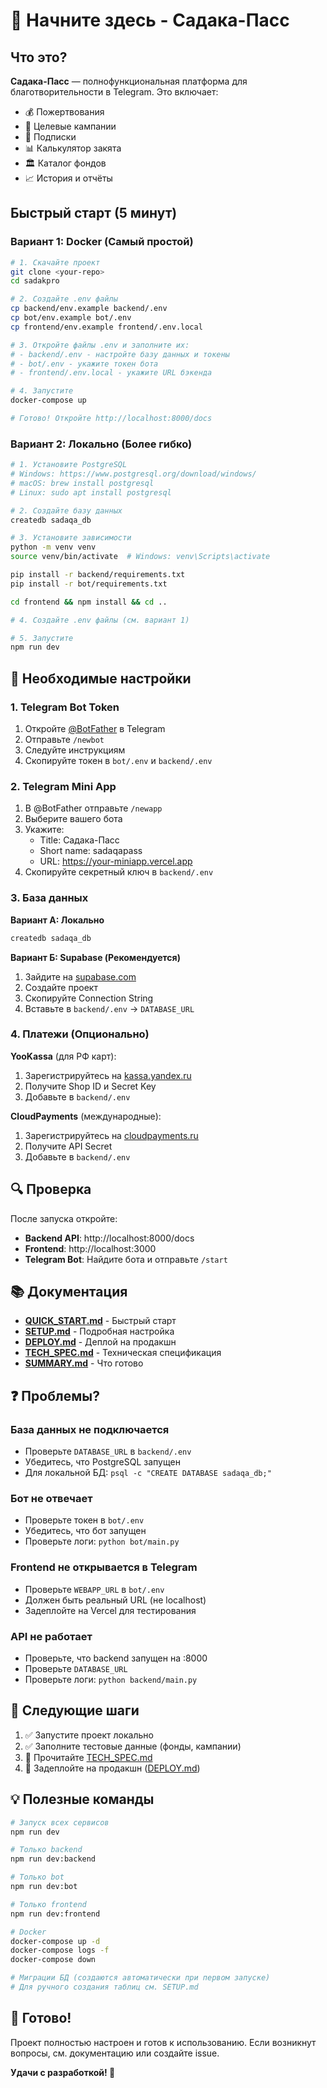 # 🚀 Начните здесь - Садака-Пасс

## Что это?

**Садака-Пасс** — полнофункциональная платформа для благотворительности в Telegram. Это включает:
- 💰 Пожертвования
- 🎯 Целевые кампании
- 📅 Подписки
- 📊 Калькулятор закята
- 🏛️ Каталог фондов
- 📈 История и отчёты

## Быстрый старт (5 минут)

### Вариант 1: Docker (Самый простой)

```bash
# 1. Скачайте проект
git clone <your-repo>
cd sadakpro

# 2. Создайте .env файлы
cp backend/env.example backend/.env
cp bot/env.example bot/.env
cp frontend/env.example frontend/.env.local

# 3. Откройте файлы .env и заполните их:
# - backend/.env - настройте базу данных и токены
# - bot/.env - укажите токен бота
# - frontend/.env.local - укажите URL бэкенда

# 4. Запустите
docker-compose up

# Готово! Откройте http://localhost:8000/docs
```

### Вариант 2: Локально (Более гибко)

```bash
# 1. Установите PostgreSQL
# Windows: https://www.postgresql.org/download/windows/
# macOS: brew install postgresql
# Linux: sudo apt install postgresql

# 2. Создайте базу данных
createdb sadaqa_db

# 3. Установите зависимости
python -m venv venv
source venv/bin/activate  # Windows: venv\Scripts\activate

pip install -r backend/requirements.txt
pip install -r bot/requirements.txt

cd frontend && npm install && cd ..

# 4. Создайте .env файлы (см. вариант 1)

# 5. Запустите
npm run dev
```

## 📝 Необходимые настройки

### 1. Telegram Bot Token
1. Откройте [@BotFather](https://t.me/BotFather) в Telegram
2. Отправьте `/newbot`
3. Следуйте инструкциям
4. Скопируйте токен в `bot/.env` и `backend/.env`

### 2. Telegram Mini App
1. В @BotFather отправьте `/newapp`
2. Выберите вашего бота
3. Укажите:
   - Title: Садака-Пасс
   - Short name: sadaqapass
   - URL: https://your-miniapp.vercel.app
4. Скопируйте секретный ключ в `backend/.env`

### 3. База данных

**Вариант А: Локально**
```bash
createdb sadaqa_db
```

**Вариант Б: Supabase (Рекомендуется)**
1. Зайдите на [supabase.com](https://supabase.com)
2. Создайте проект
3. Скопируйте Connection String
4. Вставьте в `backend/.env` → `DATABASE_URL`

### 4. Платежи (Опционально)

**YooKassa** (для РФ карт):
1. Зарегистрируйтесь на [kassa.yandex.ru](https://kassa.yandex.ru)
2. Получите Shop ID и Secret Key
3. Добавьте в `backend/.env`

**CloudPayments** (международные):
1. Зарегистрируйтесь на [cloudpayments.ru](https://cloudpayments.ru)
2. Получите API Secret
3. Добавьте в `backend/.env`

## 🔍 Проверка

После запуска откройте:

- **Backend API**: http://localhost:8000/docs
- **Frontend**: http://localhost:3000
- **Telegram Bot**: Найдите бота и отправьте `/start`

## 📚 Документация

- **[QUICK_START.md](./QUICK_START.md)** - Быстрый старт
- **[SETUP.md](./SETUP.md)** - Подробная настройка
- **[DEPLOY.md](./DEPLOY.md)** - Деплой на продакшн
- **[TECH_SPEC.md](./TECH_SPEC.md)** - Техническая спецификация
- **[SUMMARY.md](./SUMMARY.md)** - Что готово

## ❓ Проблемы?

### База данных не подключается
- Проверьте `DATABASE_URL` в `backend/.env`
- Убедитесь, что PostgreSQL запущен
- Для локальной БД: `psql -c "CREATE DATABASE sadaqa_db;"`

### Бот не отвечает
- Проверьте токен в `bot/.env`
- Убедитесь, что бот запущен
- Проверьте логи: `python bot/main.py`

### Frontend не открывается в Telegram
- Проверьте `WEBAPP_URL` в `bot/.env`
- Должен быть реальный URL (не localhost)
- Задеплойте на Vercel для тестирования

### API не работает
- Проверьте, что backend запущен на :8000
- Проверьте `DATABASE_URL`
- Проверьте логи: `python backend/main.py`

## 🎯 Следующие шаги

1. ✅ Запустите проект локально
2. ✅ Заполните тестовые данные (фонды, кампании)
3. 📖 Прочитайте [TECH_SPEC.md](./TECH_SPEC.md)
4. 🚀 Задеплойте на продакшн ([DEPLOY.md](./DEPLOY.md))

## 💡 Полезные команды

```bash
# Запуск всех сервисов
npm run dev

# Только backend
npm run dev:backend

# Только bot
npm run dev:bot

# Только frontend
npm run dev:frontend

# Docker
docker-compose up -d
docker-compose logs -f
docker-compose down

# Миграции БД (создаются автоматически при первом запуске)
# Для ручного создания таблиц см. SETUP.md
```

## 🎉 Готово!

Проект полностью настроен и готов к использованию. Если возникнут вопросы, см. документацию или создайте issue.

**Удачи с разработкой! 🚀**

